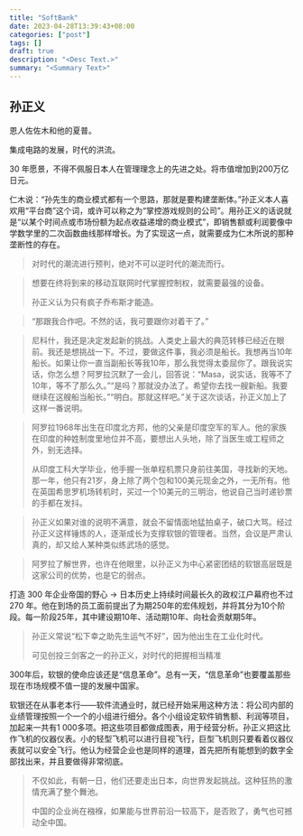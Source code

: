 ```yaml
---
title: "SoftBank"
date: 2023-04-28T13:39:43+08:00
categories: ["post"]
tags: []
draft: true
description: "<Desc Text.>"
summary: "<Summary Text>"
---
```


## 孙正义

恩人佐佐木和他的夏普。

集成电路的发展，时代的洪流。

30 年愿景，不得不佩服日本人在管理理念上的先进之处。将市值增加到200万亿日元。

仁木说：“孙先生的商业模式都有一个思路，那就是要构建垄断体。”孙正义本人喜欢用“平台商”这个词，或许可以称之为“掌控游戏规则的公司”。用孙正义的话说就是“以某个时间点或市场份额为起点收益递增的商业模式”，即销售额或利润要像中学数学里的二次函数曲线那样增长。为了实现这一点，就需要成为仁木所说的那种垄断性的存在。

>   对时代的潮流进行预判，绝对不可以逆时代的潮流而行。

>   想要在终将到来的移动互联网时代掌握控制权，就需要最强的设备。
>
>   孙正义认为只有疯子乔布斯才能造。

>   “那跟我合作吧。不然的话，我可要跟你对着干了。”

>   尼科什，我还是决定发起新的挑战。人类史上最大的典范转移已经近在眼前。我还是想挑战一下。不过，要做这件事，我必须是船长。我想再当10年船长。如果让你一直当副船长等我10年，那么我觉得太委屈你了。跟我说实话，你怎么想？阿罗拉沉默了一会儿，回答说：“Masa，说实话，我等不了10年，等不了那么久。”“是吗？那就没办法了。希望你去找一艘新船。我要继续在这艘船当船长。”“明白。那就这样吧。”关于这次谈话，孙正义加上了这样一番说明。

>   阿罗拉1968年出生在印度北方邦，他的父亲是印度空军的军人。他的家族在印度的种姓制度里地位并不高，要想出人头地，除了当医生或工程师之外，别无选择。
>
>   从印度工科大学毕业，他手握一张单程机票只身前往美国，寻找新的天地。那一年，他只有21岁，身上除了两个包和100美元现金之外，一无所有。他在英国希思罗机场转机时，买过一个10美元的三明治，他说自己当时递钞票的手都在发抖。

>   孙正义如果对谁的说明不满意，就会不留情面地猛拍桌子，破口大骂。经过孙正义这样锤炼的人，逐渐成长为支撑软银的管理者。当然，会议是严肃认真的，却又给人某种类似练武场的感觉。

>   阿罗拉了解世界，也许在他眼里，以孙正义为中心紧密团结的软银高层既是这家公司的优势，也是它的弱点。

打造 300 年企业帝国的野心 -> 日本历史上持续时间最长久的政权江户幕府也不过 270 年。他在到场的员工面前提出了为期250年的宏伟规划，并将其分为10个阶段。每一阶段25年，其中建设期10年、活动期10年、向社会贡献期5年。

>   孙正义常说“松下幸之助先生运气不好”，因为他出生在工业化时代。
>
>   可见创投三剑客之一的孙正义，对时代的把握相当精准

300年后，软银的使命应该还是“信息革命”。总有一天，“信息革命”也要覆盖那些现在市场规模不值一提的发展中国家。

软银还在从事老本行——软件流通业时，就已经开始采用这种方法：将公司内部的业绩管理按照一个一个的小组进行细分。各个小组设定软件销售额、利润等项目，加起来一共有1 000多项。把这些项目都做成图表，用于经营分析。孙正义把这比作飞机的仪器仪表。小的轻型飞机可以进行目视飞行，巨型飞机则只要看着仪器仪表就可以安全飞行。他认为经营企业也是同样的道理，首先把所有能想到的数字全部找出来，并且要做得非常彻底。

>   不仅如此，有朝一日，他们还要走出日本，向世界发起挑战。这种狂热的激情充满了整个舞池。
>
>   中国的企业尚在襁褓，如果能与世界前沿一较高下，是否败了，勇气也可撼动全中国。

